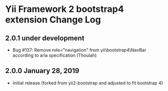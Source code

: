 Yii Framework 2 bootstrap4 extension Change Log
==============================================

2.0.1 under development
-----------------------

- Bug #137: Remove role="navigation" from yii\bootstrap4\NavBar according to aria specification (Thoulah)


2.0.0 January 28, 2019
----------------------

- Initial release (forked from yii2-bootstrap and adjusted to fit bootstrap 4)
